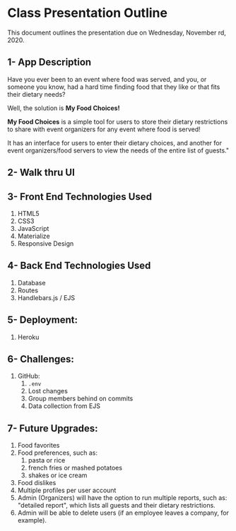 # Class Presentation Outline

This document outlines the presentation due on Wednesday, November rd, 2020.

## 1- App Description

Have you ever been to an event where food was served, and you, or someone you know, had a hard time finding food that they like or that fits their dietary needs?

Well, the solution is **My Food Choices!**

**My Food Choices** is a simple tool for users to store their dietary restrictions to share with event organizers for any event where food is served!

It has an interface for users to enter their dietary choices, and another for event organizers/food servers to view the needs of the entire list of guests."

## 2- Walk thru UI

## 3- Front End Technologies Used

1. HTML5
1. CSS3
1. JavaScript
1. Materialize
1. Responsive Design

## 4- Back End Technologies Used

1. Database
1. Routes
1. Handlebars.js / EJS

## 5- Deployment:

1. Heroku

## 6- Challenges:

1. GitHub:
   1. `.env`
   1. Lost changes
   1. Group members behind on commits
   1. Data collection from EJS

## 7- Future Upgrades:

1. Food favorites
1. Food preferences, such as:
   1. pasta or rice
   1. french fries or mashed potatoes
   1. shakes or ice cream
1. Food dislikes
1. Multiple profiles per user account
1. Admin (Organizers) will have the option to run multiple reports, such as: "detailed report", which lists all guests and their dietary restrictions.
1. Admin will be able to delete users (if an employee leaves a company, for example).
